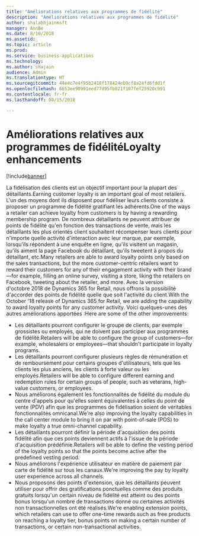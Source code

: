 ```yaml
---
title: "Améliorations relatives aux programmes de fidélité"
description: "Améliorations relatives aux programmes de fidélité"
author: shalabhjainmsft
manager: AnnBe
ms.date: 8/10/2018
ms.assetid: 
ms.topic: article
ms.prod: 
ms.service: business-applications
ms.technology: 
ms.author: shajain
audience: Admin
ms.translationtype: HT
ms.sourcegitcommit: 44e4c7e4f95b2418f178424eb9cf8a24fd6fdd1f
ms.openlocfilehash: 6653ee90991eed77d95fb021f107fef25920c991
ms.contentlocale: fr-fr
ms.lasthandoff: 08/15/2018

---
```

#  <a name="loyalty-enhancements"></a><span data-ttu-id="c0b53-103">Améliorations relatives aux programmes de fidélité</span><span class="sxs-lookup"><span data-stu-id="c0b53-103">Loyalty enhancements</span></span>

[!include[banner](../../includes/banner.md)]

<span data-ttu-id="c0b53-104">La fidélisation des clients est un objectif important pour la plupart des détaillants.</span><span class="sxs-lookup"><span data-stu-id="c0b53-104">Earning customer loyalty is an important goal of most retailers.</span></span> <span data-ttu-id="c0b53-105">L'un des moyens dont ils disposent pour fidéliser leurs clients consiste à proposer un programme de fidélité gratifiant les adhérents.</span><span class="sxs-lookup"><span data-stu-id="c0b53-105">One of the ways a retailer can achieve loyalty from customers is by having a rewarding membership program.</span></span> <span data-ttu-id="c0b53-106">De nombreux détaillants ne peuvent attribuer de points de fidélité qu'en fonction des transactions de vente, mais les détaillants les plus orientés client souhaitent récompenser leurs clients pour n'importe quelle activité d'interaction avec leur marque, par exemple, lorsqu'ils répondent à une enquête en ligne, qu'ils visitent un magasin, qu'ils aiment la page Facebook du détaillant, qu'ils tweetent à propos du détaillant, etc.</span><span class="sxs-lookup"><span data-stu-id="c0b53-106">Many retailers are able to award loyalty points only based on the sales transactions, but the more customer-centric retailers want to reward their customers for any of their engagement activity with their brand—for example, filling an online survey, visiting a store, liking the retailers on Facebook, tweeting about the retailer, and more.</span></span> <span data-ttu-id="c0b53-107">Avec la version d'octobre 2018 de Dynamics 365 for Retail, nous offrons la possibilité d'accorder des points de fidélité quelle que soit l'activité du client.</span><span class="sxs-lookup"><span data-stu-id="c0b53-107">With the October '18 release of Dynamics 365 for Retail, we are adding the capability to award loyalty points for any customer activity.</span></span> <span data-ttu-id="c0b53-108">Voici quelques-unes des autres améliorations apportées :</span><span class="sxs-lookup"><span data-stu-id="c0b53-108">Here are some of the other improvements:</span></span>

- <span data-ttu-id="c0b53-109">Les détaillants pourront configurer le groupe de clients, par exemple grossistes ou employés, qui ne doivent pas participer aux programmes de fidélité.</span><span class="sxs-lookup"><span data-stu-id="c0b53-109">Retailers will be able to configure the group of customers—for example, wholesalers or employees—that shouldn't participate in loyalty programs.</span></span> 
- <span data-ttu-id="c0b53-110">Les détaillants pourront configurer plusieurs règles de rémunération et de remboursement pour certains groupes d'utilisateurs, tels que les clients les plus anciens, les clients à forte valeur ou les employés.</span><span class="sxs-lookup"><span data-stu-id="c0b53-110">Retailers will be able to configure different earning and redemption rules for certain groups of people, such as veterans, high-value customers, or employees.</span></span> 
- <span data-ttu-id="c0b53-111">Nous améliorons également les fonctionnalités de fidélité du module du centre d'appels pour qu'elles soient équivalentes à celles du point de vente (PDV) afin que les programmes de fidélisation soient de véritables fonctionnalités omnicanal.</span><span class="sxs-lookup"><span data-stu-id="c0b53-111">We're also improving the loyalty capabilities in the call center module to bring it on par with point-of-sale (POS) to make loyalty a true omni-channel capability.</span></span>
- <span data-ttu-id="c0b53-112">Les détaillants pourront définir la période d'acquisition des points fidélité afin que ces points deviennent actifs à l'issue de la période d'acquisition prédéfinie.</span><span class="sxs-lookup"><span data-stu-id="c0b53-112">Retailers will be able to define the vesting period of the loyalty points so that the points become active after the predefined vesting period.</span></span>
- <span data-ttu-id="c0b53-113">Nous améliorons l'expérience utilisateur en matière de paiement par carte de fidélité sur tous les canaux.</span><span class="sxs-lookup"><span data-stu-id="c0b53-113">We're improving the pay by loyalty user experience across all channels.</span></span>
- <span data-ttu-id="c0b53-114">Nous proposons des points d'extension, que les détaillants peuvent utiliser pour offrir des gratifications ponctuelles comme des produits gratuits lorsqu'un certain niveau de fidélité est atteint ou des points bonus lorsqu'un nombre de transactions donné ou certaines activités non transactionnelles ont été réalisés.</span><span class="sxs-lookup"><span data-stu-id="c0b53-114">We're enabling extension points, which retailers can use to offer one-time rewards such as free products on reaching a loyalty tier, bonus points on making a certain number of transactions, or certain non-transactional activities.</span></span>

